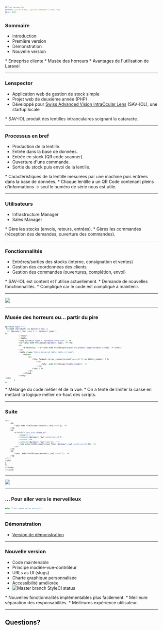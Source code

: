 ```yaml
---
title: Lenspector
author: Julien M'Poy, Sylvain Ramseyer & Axel Roy
date: 2016
---
```


### Sommaire

* Introduction
* Première version
* Démonstration
* Nouvelle version

<div class="notes">
    * Entreprise cliente
    * Musée des horreurs
    * Avantages de l'utilisation de Laravel
</div>

---

### Lenspector

* Application web de gestion de stock simple
* Projet web de deuxième année (PHP)
* Développé pour
[Swiss Advanced Vision IntraOcular Lens](http://www.sav-iol.com/) (SAV-IOL), une
startup locale

<div class="notes">
    * SAV-IOL produit des lentilles intraoculaires soignant la cataracte.
</div>

---

### Processus en bref

* Production de la lentille.
* Entrée dans la base de données.
* Entrée en stock (QR code scanner).
* Ouverture d'une commande.
* Sortie du stock puis envoi de la lentille.

<div class="notes">
    * Caractéristiques de la lentille mesurées par une machine puis entrées
    dans la base de données.
    * Chaque lentille a un QR Code contenant pleins d'informations -> seul
    le numéro de série nous est utile.
</div>

---

### Utilisateurs

* Infrastructure Manager
* Sales Manager

<div class="notes">
    * Gère les stocks (envois, retours, entrées).
    * Gères les commandes (réception des demandes, ouverture des commandes).
</div>

---

### Fonctionnalités

* Entréres/sorties des stocks (interne, consignation et ventes)
* Gestion des coordonnées des clients
* Gestion des commandes (ouvertures, complétion, envoi)

<div class="notes">
    * SAV-IOL est content et l'utilise actuellement.
    * Demande de nouvelles fonctionnalités.
        * Compliqué car le code est compliqué à maintenir.
</div>

---

![](http://ljdchost.com/xIkajiS.gif)

<!-- ![](http://ljdchost.com/18dVGUi.gif) -->

---

### Musée des horreurs ou... partir du pire

```php
$product_type = "";
 foreach ($products as $product_row) {
  if ($product_row['name'] != $product_type) {
?>
            </tbody>
            </table>
            <?php $product_type =  $product_row['name']; ?>
            <h1><?php echo htmlEscape($product_type); ?></h1>
            <p>
                <b>Quantity: </b><?php echo htmlEscape($count_by_product_type[$product_type]); ?> unit(s)
            </p>
            <table class="table-bordered table table-striped">
                <thead>
                    <tr>
                        <?php foreach (array_values($views['general']) as $table_header) { ?>
                            <th>
                                <?php  echo htmlEscape($table_header); ?>
                            </th>
                        <?php } ?>
                    </tr>
                </thead>
            <tbody>
<?php
        }
?>
```

<div class="notes">
    * Mélange du code métier et de la vue.
    * On a tenté de limiter la casse en mettant la logique métier en-haut
    des scripts.
</div>

---

### Suite

```php
<tr>
    <td>
        <?php echo htmlEscape($product_row['name']); ?>
    </td>
    <td>
        <a href="<?php echo $base_url .
            '&diopter=' .
            urlencode($product_row['sphCorrected']) .
            '&productId=' .
            urlencode($product_row['name']); ?>">
            <?php echo htmlEscape(format_float($product_row['sphCorrected'])); ?>
        </a>
    </td>
    <td>
        <?php  echo htmlEscape($product_row['count']); ?>
    </td>
</tr>
<?php
}
?>
</tbody>
</table>
```


---

![](http://ljdchost.com/Lyb8RZa.gif)

---

### ... Pour aller vers le merveilleux

```php
echo "C'est quand qu'on arrive?";
```

---

### Démonstration

* [Version de démonstration](lenspector.srvz-webapp.he-arc.ch)

---

### Nouvelle version

* Code maintenable
* Principe modèle-vue-contrôleur
* URLs as UI (slugs)
* Charte graphique personnalisée
* Accessibilité améliorée
* ![Master branch StyleCI status](https://styleci.io/repos/69327879/shield?style=flat&branch=master)

<div class="notes">
    * Nouvelles fonctionnalités implémentables plus facilement.
    * Meilleure séparation des responsabilités.
    * Meilleures expérience utilisateur.
</div>

---

## Questions?

<style>
.sourceCode {
    font-size: 76%;
    line-height: 80%;
    margin: 0 auto;
    overflow: hidden;
}
li p {
    margin: 5px
}
</style>
